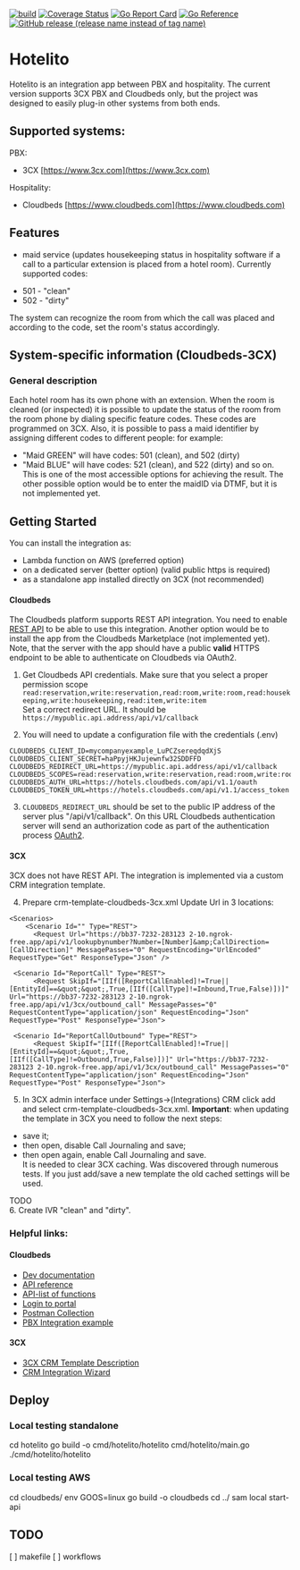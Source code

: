 [![build](https://github.com/olegromanchuk/hotelito/actions/workflows/ci.yml/badge.svg)](https://github.com/olegromanchuk/hotelito/actions/workflows/ci.yml)
[![Coverage Status](https://coveralls.io/repos/github/olegromanchuk/hotelito/badge.svg?branch=master)](https://coveralls.io/github/olegromanchuk/hotelito?branch=master)
[![Go Report Card](https://goreportcard.com/badge/github.com/olegromanchuk/hotelito)](https://goreportcard.com/report/github.com/olegromanchuk/hotelito)
[![Go Reference](https://pkg.go.dev/badge/github.com/olegromanchuk/hotelito.svg)](https://pkg.go.dev/github.com/olegromanchuk/hotelito)
[![GitHub release (release name instead of tag name)](https://img.shields.io/github/v/release/olegromanchuk/hotelito)](https://github.com/olegromanchuk/hotelito/releases)

# Hotelito


Hotelito is an integration app between PBX and hospitality. The current version supports 3CX PBX and Cloudbeds only, but the project was designed to easily plug-in other systems from both ends.


## Supported systems:


PBX:
- 3CX [https://www.3cx.com](https://www.3cx.com)


Hospitality:
- Cloudbeds [https://www.cloudbeds.com](https://www.cloudbeds.com)


## Features
- maid service (updates housekeeping status in hospitality software if a call to a particular extension is placed from a hotel room). Currently supported codes:
* 501 - "clean"
* 502 - "dirty"  

The system can recognize the room from which the call was placed and according to the code, set the room's status accordingly.



## System-specific information (Cloudbeds-3CX)
### General description
Each hotel room has its own phone with an extension. When the room is cleaned (or inspected) it is possible to update the status of the room from the room phone by dialing specific feature codes. These codes are programmed on 3CX. Also, it is possible to pass a maid identifier by assigning different codes to different people: for example:
* "Maid GREEN" will have codes: 501 (clean), and 502 (dirty)
* "Maid BLUE" will have codes: 521 (clean), and 522 (dirty)
and so on. This is one of the most accessible options for achieving the result. The other possible option would be to enter the maidID via DTMF, but it is not implemented yet.



## Getting Started
You can install the integration as:
- Lambda function on AWS (preferred option)
- on a dedicated server (better option) (valid public https is required)
- as a standalone app installed directly on 3CX (not recommended)

#### Cloudbeds
The Cloudbeds platform supports REST API integration. You need to enable [REST API](https://integrations.cloudbeds.com/hc/en-us/articles/360012140013-Property-and-Group-Account-API-Access) to be able to use this integration. Another option would be to install the app from the Cloudbeds Marketplace (not implemented yet).  
Note, that the server with the app should have a public **valid** HTTPS endpoint to be able to authenticate on Cloudbeds via OAuth2.

1. Get Cloudbeds API credentials. Make sure that you select a proper permission scope  
`read:reservation,write:reservation,read:room,write:room,read:housekeeping,write:housekeeping,read:item,write:item`  
 Set a correct redirect URL. It should be  
`https://mypublic.api.address/api/v1/callback`

2. You will need to update a configuration file with the credentials (.env)
```
CLOUDBEDS_CLIENT_ID=mycompanyexample_LuPCZsereqdqdXjS
CLOUDBEDS_CLIENT_SECRET=haPpyjHKJujewnfw32SDDFFD
CLOUDBEDS_REDIRECT_URL=https://mypublic.api.address/api/v1/callback
CLOUDBEDS_SCOPES=read:reservation,write:reservation,read:room,write:room,read:housekeeping,write:housekeeping,read:item,write:item
CLOUDBEDS_AUTH_URL=https://hotels.cloudbeds.com/api/v1.1/oauth
CLOUDBEDS_TOKEN_URL=https://hotels.cloudbeds.com/api/v1.1/access_token
```
3. `CLOUDBEDS_REDIRECT_URL` should be set to the public IP address of the server plus "/api/v1/callback". On this URL Cloudbeds authentication server will send an authorization code as part of the authentication process [OAuth2](https://integrations.cloudbeds.com/hc/en-us/articles/360006450433-OAuth-2-0).

#### 3CX
3CX does not have REST API. The integration is implemented via a custom CRM integration template.

4. Prepare crm-template-cloudbeds-3cx.xml Update Url in 3 locations:
```
<Scenarios>
    <Scenario Id="" Type="REST">
      <Request Url="https://bb37-7232-283123 2-10.ngrok-free.app/api/v1/lookupbynumber?Number=[Number]&amp;CallDirection=[CallDirection]" MessagePasses="0" RequestEncoding="UrlEncoded" RequestType="Get" ResponseType="Json" />
```
```
 <Scenario Id="ReportCall" Type="REST">
      <Request SkipIf="[IIf([ReportCallEnabled]!=True||[EntityId]==&quot;&quot;,True,[IIf([CallType]!=Inbound,True,False)])]" Url="https://bb37-7232-283123 2-10.ngrok-free.app/api/v1/3cx/outbound_call" MessagePasses="0" RequestContentType="application/json" RequestEncoding="Json" RequestType="Post" ResponseType="Json">
```
```
 <Scenario Id="ReportCallOutbound" Type="REST">
      <Request SkipIf="[IIf([ReportCallEnabled]!=True||[EntityId]==&quot;&quot;,True,[IIf([CallType]!=Outbound,True,False)])]" Url="https://bb37-7232-283123 2-10.ngrok-free.app/api/v1/3cx/outbound_call" MessagePasses="0" RequestContentType="application/json" RequestEncoding="Json" RequestType="Post" ResponseType="Json">
```

5. In 3CX admin interface under Settings->(Integrations) CRM click add and select crm-template-cloudbeds-3cx.xml.
**Important**: when updating the template in 3CX you need to follow the next steps:
- save it; 
- then open, disable Call Journaling and save; 
- then open again, enable Call Journaling and save.  
It is needed to clear 3CX caching. Was discovered through numerous tests. If you just add/save a new template the old cached settings will be used.

TODO   
6. Create IVR "clean" and "dirty".  


### Helpful links:
#### Cloudbeds
* [Dev documentation](https://integrations.cloudbeds.com/hc/en-us)
* [API reference](https://integrations.cloudbeds.com/hc/en-us/categories/14018007083163-API-Reference)
* [API-list of functions](https://hotels.cloudbeds.com/api/docs/)
* [Login to portal](https://hotels.cloudbeds.com/)
* [Postman Collection](https://app.getpostman.com/run-collection/0f613eb0e2a6a4fff0e9)
* [PBX Integration example](https://integrations.cloudbeds.com/hc/en-us/articles/7147099928859-App-Integration-PBX-Hotspot-TV-And-other-Systems-)

#### 3CX
* [3CX CRM Template Description](https://www.3cx.com/docs/server-side-crm-template-xml-description/)
* [CRM Integration Wizard](https://www.3cx.com/docs/crm-integration/)


## Deploy

### Local testing standalone
cd hotelito
go build -o cmd/hotelito/hotelito cmd/hotelito/main.go
./cmd/hotelito/hotelito

### Local testing AWS
cd cloudbeds/
env GOOS=linux go build -o cloudbeds
cd ../
sam local start-api

## TODO
[ ] makefile
[ ] workflows